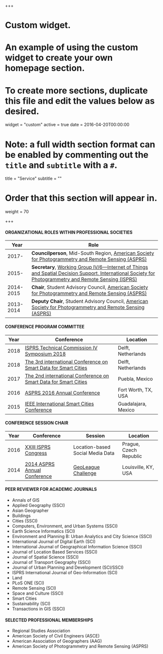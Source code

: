 +++
# Custom widget.
# An example of using the custom widget to create your own homepage section.
# To create more sections, duplicate this file and edit the values below as desired.
widget = "custom"
active = true
date = 2016-04-20T00:00:00

# Note: a full width section format can be enabled by commenting out the `title` and `subtitle` with a `#`.
title = "Service"
subtitle = ""

# Order that this section will appear in.
weight = 70

+++

#### ORGANIZATIONAL ROLES WITHIN PROFESSIONAL SOCIETIES
Year         | Role
-------------| ------------- 
2017-        | **Councilperson**, Mid-South Region, [American Society for Photogrammetry and Remote Sensing (ASPRS)](https://www.asprs.org/)
2015-        | **Secretary**, [Working Group IV/6—Internet of Things and Spatial Decision Support, International Society for Photogrammetry and Remote Sensing (ISPRS)](http://www2.isprs.org/commissions/comm4/wg6.html)
2014-2015    | **Chair**, Student Advisory Council, [American Society for Photogrammetry and Remote Sensing (ASPRS)](https://www.asprs.org/)
2013-2014    | **Deputy Chair**, Student Advisory Council, [American Society for Photogrammetry and Remote Sensing (ASPRS)](https://www.asprs.org/)

#### CONFERENCE PROGRAM COMMITTEE
Year| Conference|Location
----| ----------|-------- 
2018|[ISPRS Technical Commission IV Symposium 2018](http://www.isprs.org/tc4-symposium2018/)|Delft, Netherlands
2018|[The 3rd international Conference on Smart Data for Smart Cities](http://sdsc2018.hft-stuttgart.de/)|Delft, Netherlands
2017|[The 2nd international Conference on Smart Data for Smart Cities](http://ing.pue.itesm.mx/udms2017/)|Puebla, Mexico
2016|[ASPRS 2016 Annual Conference](http://conferences.asprs.org/archives/Fort-Worth-2016/Ft-Worth-2016-Home)|Fort Worth, TX, USA
2015|[IEEE International Smart Cities Conference](http://sites.ieee.org/isc2-2015/)|Guadalajara, Mexico

#### CONFERENCE SESSION CHAIR
Year| Conference|Session|Location
----| ----------|-------|--------
2016|[XXIII ISPRS Congress](http://www.isprs2016-prague.com/)|Location-based Social Media Data|Prague, Czech Republic
2014|[2014 ASPRS Annual Conference](http://conferences.asprs.org/archives/Louisville-2014/blog)|[GeoLeague Challenge](https://www.asprs.org/student/geoleague-challenge-2014.html)|Louisville, KY, USA

#### PEER REVIEWER FOR ACADEMIC JOURNALS
- Annals of GIS
- Applied Geography (SSCI)
- Asian Geographer
- Buildings
- Cities (SSCI)
- Computers, Environment, and Urban Systems (SSCI)
- Earth Science Informatics (SCI)
- Environment and Planning B: Urban Analytics and City Science (SSCI)
- International Journal of Digital Earth (SCI)
- International Journal of Geographical Information Science (SSCI)
- Journal of Location Based Services (SSCI)
- Journal of Spatial Science (SSCI)
- Journal of Transport Geography (SSCI)
- Journal of Urban Planning and Development (SCI/SSCI)
- ISPRS International Journal of Geo-Information (SCI)
- Land
- PLoS ONE (SCI)
- Remote Sensing (SCI)
- Space and Culture (SSCI)
- Smart Cities
- Sustainability (SCI)
- Transactions in GIS (SSCI)

#### SELECTED PROFESSIONAL MEMBERSHIPS
- Regional Studies Association
- American Society of Civil Engineers (ASCE)
- American Association of Geographers (AAG)
- American Society of Photogrammetry and Remote Sensing (ASPRS)